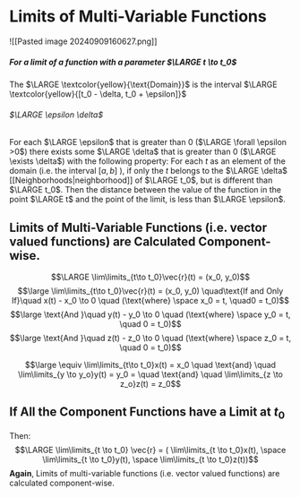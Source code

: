 # Limits of Multi-Variable Functions
![[Pasted image 20240909160627.png]]
##### For a limit of a function with a parameter $\LARGE t \to t_0$ 
The $\LARGE \textcolor{yellow}{\text{Domain}}$ is the interval $\LARGE \textcolor{yellow}{[t_0 - \delta, t_0 + \epsilon]}$ 

###### $\LARGE \epsilon \delta$
For each $\LARGE \epsilon$ that is greater than $0$ ($\LARGE \forall \epsilon >0$) there exists some $\LARGE \delta$ that is greater than $0$ ($\LARGE \exists \delta$) with the following property: 
	For each $t$ as an element of the domain (i.e. the interval $[a,b]$ ), if only the $t$ belongs to the $\LARGE \delta$ [[Neighborhoods|neighborhood]] of $\LARGE t_0$, but is different than $\LARGE t_0$.
		Then the distance between the value of the function in the point $\LARGE t$ and the point of the limit, is less than $\LARGE \epsilon$.
## Limits of Multi-Variable Functions (i.e. vector valued functions) are Calculated Component-wise.
$$\LARGE \lim\limits_{t\to t_0}\vec{r}(t) = (x_0, y_0)$$
$$\large \lim\limits_{t\to t_0}\vec{r}(t) = (x_0, y_0) \quad\text{If and Only If}\quad x(t) - x_0 \to 0 \quad (\text{where} \space x_0 = t, \quad0 = t_0)$$
$$\large \text{And }\quad y(t) - y_0 \to 0 \quad (\text{where} \space y_0 = t, \quad 0 = t_0)$$
$$\large \text{And }\quad z(t) - z_0 \to 0 \quad (\text{where} \space z_0 = t, \quad 0 = t_0)$$

$$\large \equiv \lim\limits_{t\to t_0}x(t) = x_0 \quad \text{and} \quad \lim\limits_{y \to y_o}y(t) = y_0 =  \quad \text{and} \quad \lim\limits_{z \to z_o}z(t) = z_0$$
## If All the Component Functions have a Limit at $t_0$
Then:
$$\LARGE \lim\limits_{t \to t_0} \vec{r} = ( \lim\limits_{t \to t_0}x(t), \space \lim\limits_{t \to t_0}y(t), \space \lim\limits_{t \to t_0}z(t))$$
**Again**, Limits of multi-variable functions (i.e. vector valued functions) are calculated component-wise.
